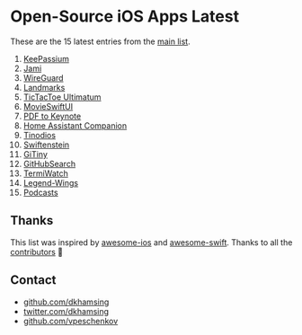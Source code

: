# Open-Source iOS Apps Latest

These are the 15 latest entries from the [main list](https://github.com/dkhamsing/open-source-ios-apps).


1. [KeePassium](https://github.com/keepassium/KeePassium)
2. [Jami](https://review.jami.net/admin/repos/ring-client-ios)
3. [WireGuard](https://github.com/WireGuard/wireguard-apple)
4. [Landmarks](https://developer.apple.com/tutorials/swiftui/creating-and-combining-views)
5. [TicTacToe Ultimatum](https://github.com/mkhrapov/tictactoe-ultimatum)
6. [MovieSwiftUI](https://github.com/Dimillian/MovieSwiftUI)
7. [PDF to Keynote](https://github.com/LumingYin/PDFToKeynote-iOS)
8. [Home Assistant Companion](https://github.com/home-assistant/home-assistant-iOS)
9. [Tinodios](https://github.com/tinode/ios)
10. [Swiftenstein](https://github.com/nicklockwood/Swiftenstein)
11. [GiTiny](https://github.com/k-lpmg/GiTiny)
12. [GitHubSearch](https://github.com/Karambirov/GitHubSearch)
13. [TermiWatch](https://github.com/kuglee/TermiWatch)
14. [Legend-Wings](https://github.com/woguan/Legend-Wings)
15. [Podcasts](https://github.com/Karambirov/Podcasts)

## Thanks

This list was inspired by [awesome-ios](https://github.com/vsouza/awesome-ios) and [awesome-swift](https://github.com/matteocrippa/awesome-swift). Thanks to all the [contributors](https://github.com/dkhamsing/open-source-ios-apps/graphs/contributors) 🎉 

## Contact

- [github.com/dkhamsing](https://github.com/dkhamsing)
- [twitter.com/dkhamsing](https://twitter.com/dkhamsing)
- [github.com/vpeschenkov](https://github.com/vpeschenkov)
